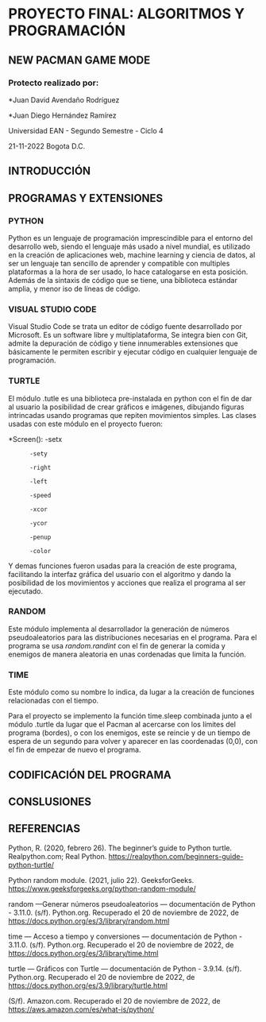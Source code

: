 # PROYECTO FINAL: ALGORITMOS Y PROGRAMACIÓN
## NEW PACMAN GAME MODE
### Protecto realizado por:
*Juan David Avendaño Rodríguez

*Juan Diego Hernández Ramírez

Universidad EAN - Segundo Semestre - Ciclo 4

21-11-2022 Bogota D.C.

## INTRODUCCIÓN
## PROGRAMAS Y EXTENSIONES
### PYTHON
Python es un lenguaje de programación imprescindible para el entorno del desarrollo web, siendo el lenguaje más usado a nivel mundial, es utilizado en la creación de aplicaciones web, machine learning y ciencia de datos, al ser un lenguaje tan sencillo de aprender y compatible con multiples plataformas a la hora de ser usado, lo hace catalogarse en esta posición. Además de la sintaxis de código que se tiene, una biblioteca estándar amplia, y menor iso de líneas de código.
### VISUAL STUDIO CODE
Visual Studio Code se trata un editor de código fuente desarrollado por Microsoft. Es un software libre y multiplataforma, Se integra bien con Git, admite la depuración de código y tiene innumerables extensiones que básicamente le permiten escribir y ejecutar código en cualquier lenguaje de programación.
### TURTLE
El módulo .tutle es una biblioteca pre-instalada en python con el fin de dar al usuario la posibilidad de crear gráficos e imágenes, dibujando figuras intrincadas usando programas que repiten movimientos simples.
Las clases usadas con este módulo en el proyecto fueron:

*Screen(): 
          -setx
          
          -sety
          
          -right
          
          -left
          
          -speed
          
          -xcor
          
          -ycor
          
          -penup
          
          -color
          
Y demas funciones fueron usadas para la creación de este programa, facilitando la interfaz gráfica del usuario con el algoritmo y dando la posibilidad de los movimientos y acciones que realiza el programa al ser ejecutado.
### RANDOM
Este módulo implementa al desarrollador la generación de números pseudoaleatorios para las distribuciones necesarias en el programa.
Para el programa se usa *random.randint* con el fin de generar la comida y enemigos de manera aleatoria en unas cordenadas que limita la función.
### TIME
Este módulo como su nombre lo indica, da lugar a la creación de funciones relacionadas con el tiempo. 

Para el proyecto se implemento la función time.sleep combinada junto a el módulo .turtle da lugar que el Pacman al acercarse con los límites del programa (bordes), o con los enemigos, este se reincie y de un tiempo de espera de un segundo para volver y aparecer en las coordenadas (0,0), con el fin de empezar de nuevo el programa.

## CODIFICACIÓN DEL PROGRAMA

## CONSLUSIONES

## REFERENCIAS
Python, R. (2020, febrero 26). The beginner’s guide to Python turtle. Realpython.com; Real Python. https://realpython.com/beginners-guide-python-turtle/

Python random module. (2021, julio 22). GeeksforGeeks. https://www.geeksforgeeks.org/python-random-module/

random —Generar números pseudoaleatorios — documentación de Python - 3.11.0. (s/f). Python.org. Recuperado el 20 de noviembre de 2022, de https://docs.python.org/es/3/library/random.html

time — Acceso a tiempo y conversiones — documentación de Python - 3.11.0. (s/f). Python.org. Recuperado el 20 de noviembre de 2022, de https://docs.python.org/es/3/library/time.html

turtle — Gráficos con Turtle — documentación de Python - 3.9.14. (s/f). Python.org. Recuperado el 20 de noviembre de 2022, de https://docs.python.org/es/3.9/library/turtle.html

(S/f). Amazon.com. Recuperado el 20 de noviembre de 2022, de https://aws.amazon.com/es/what-is/python/



